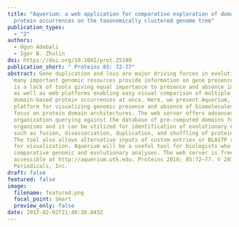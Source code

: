 ```yaml
---
title: "Aquerium: a web application for comparative exploration of domain-based
  protein occurrences on the taxonomically clustered genome tree"
publication_types:
  - "2"
authors:
  - Ogun Adebali
  - Igor B. Zhulin
doi: https://doi.org/10.1002/prot.25199
publication_short: " Proteins 85: 72-77"
abstract: Gene duplication and loss are major driving forces in evolution. While
  many important genomic resources provide information on gene presence, there
  is a lack of tools giving equal importance to presence and absence information
  as well as web platforms enabling easy visual comparison of multiple
  domain-based protein occurrences at once. Here, we present Aquerium, a
  platform for visualizing genomic presence and absence of biomolecules with a
  focus on protein domain architectures. The web server offers advanced domain
  organization querying against the database of pre-computed domains for ∼26,000
  organisms and it can be utilized for identification of evolutionary events,
  such as fusion, disassociation, duplication, and shuffling of protein domains.
  The tool also allows alternative inputs of custom entries or BLASTP results
  for visualization. Aquerium will be a useful tool for biologists who perform
  comparative genomic and evolutionary analyses. The web server is freely
  accessible at http://aquerium.utk.edu. Proteins 2016; 85:72–77. © 2016 Wiley
  Periodicals, Inc.
draft: false
featured: false
image:
  filename: featured.png
  focal_point: Smart
  preview_only: false
date: 2017-02-02T21:40:38.043Z
---
```

